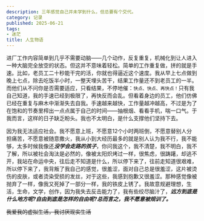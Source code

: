 ```yaml
---
description: 三年感觉自己并未学到什么，但总要有个交代。
category: 记录
published: 2025-06-21
tags:
- 迷茫
title: 人生物语
---
```


进厂工作内容简单到几乎不需要动脑——几个动作，反复重复，机械化到让人进入一种大脑完全放空的状态。但这并不意味着轻松。简单的工作重复做，拼的就是手速。比如，老员工二十秒能干完的活，你就也得逼近这个速度。我从早上七点做到晚上七点，除去吃饭半小时，一整天埋头苦干，结果工作量还不到老员工的一半。而他们从不问你是否需要适应，只看结果，不停地催：`快点、快点、再快点！`只有我自己知道，我的手速已经到极限了，再快反而会乱。但看着身边的员工，他们仿佛已经在重复与麻木中渐渐失去自我。手速越来越快，工作量越冲越高，不过是为了在饱和的节奏里榨出一点点属于自己的时间——抽根烟、看看手机，喘一口气。于我而言，这样的日子缺乏盼头。我也不太明白，是什么支撑他们坚持下去。

因为我无法适应社会。我不愿意上班，不愿意12个小时两班倒，不愿意替别人分担痛苦，不愿意被随意撒火，我从小到大经历最多的就是别人认为我不行，我不能够，太多时候我像还***没学会走路的孩子***，你问我这个，我不清楚，我不明白，我不了解，所以被社会淘汰是必然的，像被太阳炽烤过一样，很焦虑，很踌躇，却逃不开，我站在命运中央，往后走不知道是什么，所以停下来了，往前走知道很艰难，所以停下来了，我背叛了我自己的感觉，很羞涩，面对自己总是很羞涩，这片被烫伤的皮肤，或者烫染受损的发丝，对于这些，我感到抱歉又很羞涩。那种感觉像被抛弃了一样，像我又死掉了一部分一样，我的铁皮上锈了。我故意规避理想，生活，生命，文学，创作，因为我失去反击能力了，我有些绞尽脑汁了，***远方到底是什么地方呢?自由到底是怎样的自由呢?总而言之，我不愿意被规训了。***

~~我爱我的虚拟生活，我讨厌现实生活~~
